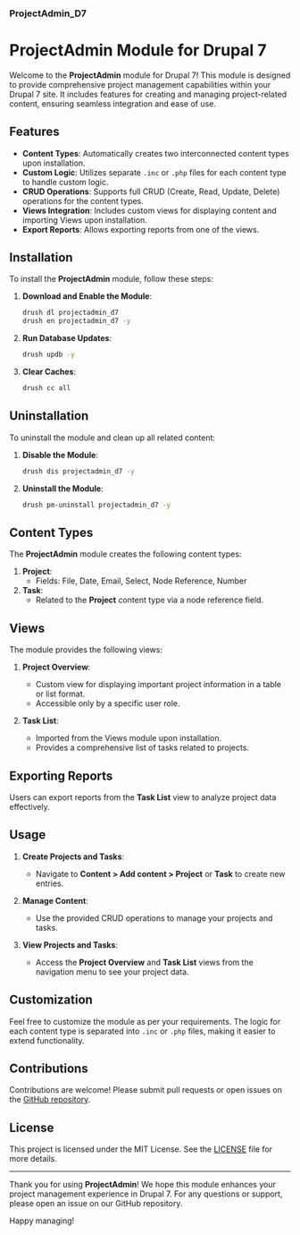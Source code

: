 ### ProjectAdmin_D7

# ProjectAdmin Module for Drupal 7

Welcome to the **ProjectAdmin** module for Drupal 7! This module is designed to provide comprehensive project management capabilities within your Drupal 7 site. It includes features for creating and managing project-related content, ensuring seamless integration and ease of use.

## Features

- **Content Types**: Automatically creates two interconnected content types upon installation.
- **Custom Logic**: Utilizes separate `.inc` or `.php` files for each content type to handle custom logic.
- **CRUD Operations**: Supports full CRUD (Create, Read, Update, Delete) operations for the content types.
- **Views Integration**: Includes custom views for displaying content and importing Views upon installation.
- **Export Reports**: Allows exporting reports from one of the views.

## Installation

To install the **ProjectAdmin** module, follow these steps:

1. **Download and Enable the Module**:
    ```bash
    drush dl projectadmin_d7
    drush en projectadmin_d7 -y
    ```

2. **Run Database Updates**:
    ```bash
    drush updb -y
    ```

3. **Clear Caches**:
    ```bash
    drush cc all
    ```

## Uninstallation

To uninstall the module and clean up all related content:

1. **Disable the Module**:
    ```bash
    drush dis projectadmin_d7 -y
    ```

2. **Uninstall the Module**:
    ```bash
    drush pm-uninstall projectadmin_d7 -y
    ```

## Content Types

The **ProjectAdmin** module creates the following content types:

1. **Project**:
    - Fields: File, Date, Email, Select, Node Reference, Number
2. **Task**:
    - Related to the **Project** content type via a node reference field.

## Views

The module provides the following views:

1. **Project Overview**: 
    - Custom view for displaying important project information in a table or list format.
    - Accessible only by a specific user role.
  
2. **Task List**:
    - Imported from the Views module upon installation.
    - Provides a comprehensive list of tasks related to projects.

## Exporting Reports

Users can export reports from the **Task List** view to analyze project data effectively.

## Usage

1. **Create Projects and Tasks**:
    - Navigate to **Content > Add content > Project** or **Task** to create new entries.

2. **Manage Content**:
    - Use the provided CRUD operations to manage your projects and tasks.

3. **View Projects and Tasks**:
    - Access the **Project Overview** and **Task List** views from the navigation menu to see your project data.

## Customization

Feel free to customize the module as per your requirements. The logic for each content type is separated into `.inc` or `.php` files, making it easier to extend functionality.

## Contributions

Contributions are welcome! Please submit pull requests or open issues on the [GitHub repository](https://github.com/yourusername/projectadmin_d7).

## License

This project is licensed under the MIT License. See the [LICENSE](LICENSE) file for more details.

---

Thank you for using **ProjectAdmin**! We hope this module enhances your project management experience in Drupal 7. For any questions or support, please open an issue on our GitHub repository.

Happy managing!
